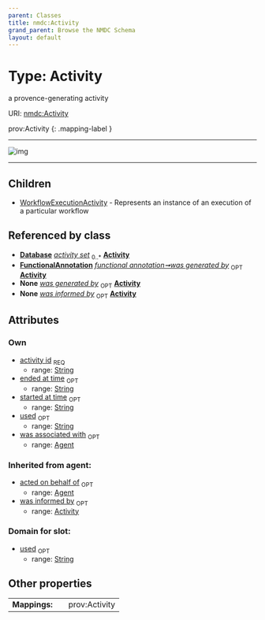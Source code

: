 ```yaml
---
parent: Classes
title: nmdc:Activity
grand_parent: Browse the NMDC Schema
layout: default
---
```


# Type: Activity


a provence-generating activity

URI: [nmdc:Activity](https://microbiomedata/meta/Activity)

prov:Activity
{: .mapping-label }


---

![img](http://yuml.me/diagram/nofunky;dir:TB/class/[WorkflowExecutionActivity],[FunctionalAnnotation],[Database],[Agent],[Agent]%3Cwas%20associated%20with%200..1-++[Activity%7Cactivity_id:string;started_at_time:string%20%3F;ended_at_time:string%20%3F;used:string%20%3F],[Activity]%3Cwas%20informed%20by%200..1-%20[Activity],[Database]++-%20activity%20set%200..%2A%3E[Activity],[FunctionalAnnotation]-%20was%20generated%20by%200..1%3E[Activity],[DataObject]-%20was%20generated%20by(i)%200..1%3E[Activity],[AttributeValue]-%20was%20generated%20by%200..1%3E[Activity],[FunctionalAnnotation]-%20was%20generated%20by(i)%200..1%3E[Activity],[Activity]%5E-[WorkflowExecutionActivity],[DataObject],[AttributeValue])

---


## Children

 * [WorkflowExecutionActivity](WorkflowExecutionActivity.md) - Represents an instance of an execution of a particular workflow

## Referenced by class

 *  **[Database](Database.md)** *[activity set](activity_set.md)*  <sub>0..*</sub>  **[Activity](Activity.md)**
 *  **[FunctionalAnnotation](FunctionalAnnotation.md)** *[functional annotation➞was generated by](functional_annotation_was_generated_by.md)*  <sub>OPT</sub>  **[Activity](Activity.md)**
 *  **None** *[was generated by](was_generated_by.md)*  <sub>OPT</sub>  **[Activity](Activity.md)**
 *  **None** *[was informed by](was_informed_by.md)*  <sub>OPT</sub>  **[Activity](Activity.md)**

## Attributes


### Own

 * [activity id](activity_id.md)  <sub>REQ</sub>
    * range: [String](types/String.md)
 * [ended at time](ended_at_time.md)  <sub>OPT</sub>
    * range: [String](types/String.md)
 * [started at time](started_at_time.md)  <sub>OPT</sub>
    * range: [String](types/String.md)
 * [used](used.md)  <sub>OPT</sub>
    * range: [String](types/String.md)
 * [was associated with](was_associated_with.md)  <sub>OPT</sub>
    * range: [Agent](Agent.md)

### Inherited from agent:

 * [acted on behalf of](acted_on_behalf_of.md)  <sub>OPT</sub>
    * range: [Agent](Agent.md)
 * [was informed by](was_informed_by.md)  <sub>OPT</sub>
    * range: [Activity](Activity.md)

### Domain for slot:

 * [used](used.md)  <sub>OPT</sub>
    * range: [String](types/String.md)

## Other properties

|  |  |  |
| --- | --- | --- |
| **Mappings:** | | prov:Activity |

